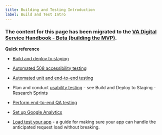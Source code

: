 ```yaml
---
title: Building and Testing Introduction
label: Build and Test Intro
---
```

### The content for this page has been migrated to the <a title="go to VA Digital Service Handbook" href="https://department-of-veterans-affairs.github.io/va-digital-service-handbook/service-design/beta" target="_blank">VA Digital Service Handbook - Beta (building the MVP)</a>.

**Quick reference**

* <a title="go to build and deploy to staging" href="https://department-of-veterans-affairs.github.io/va-digital-service-handbook/service-design/beta#build-and-deploy-to-staging" target="_blank">Build and deploy to staging</a>

* [Automated 508 accessibility testing](./automated-testing)

* [Automated unit and end-to-end testing](../vets-developer-docs/vets-website/forms/tests)

* Plan and conduct <a title="go to usability testing" href="https://department-of-veterans-affairs.github.io/va-digital-service-handbook/service-design/beta#build-and-deploy-to-staging" target="_blank">usability testing</a> - see Build and Deploy to Staging - Research Sprints

* [Perform end-to-end QA testing](./qa)

* [Set up Google Analytics](../vets-developer-docs/google-analytics)

* [Load test your app](needlink) - a guide for making sure your app can handle the anticipated request load without breaking.
